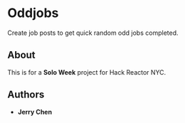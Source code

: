 # Oddjobs
Create job posts to get quick random odd jobs completed.

## About
This is for a **Solo Week** project for Hack Reactor NYC.

## Authors

* **Jerry Chen**
